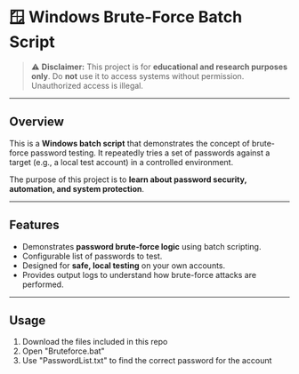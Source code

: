 # 🪟 Windows Brute-Force Batch Script

> ⚠️ **Disclaimer:** This project is for **educational and research purposes only**. Do **not** use it to access systems without permission. Unauthorized access is illegal.

---

## Overview

This is a **Windows batch script** that demonstrates the concept of brute-force password testing. It repeatedly tries a set of passwords against a target (e.g., a local test account) in a controlled environment.  

The purpose of this project is to **learn about password security, automation, and system protection**.

---

## Features

- Demonstrates **password brute-force logic** using batch scripting.
- Configurable list of passwords to test.
- Designed for **safe, local testing** on your own accounts.
- Provides output logs to understand how brute-force attacks are performed.

---

## Usage

1. Download the files included in this repo
2. Open "Bruteforce.bat"
3. Use "PasswordList.txt" to find the correct password for the account

